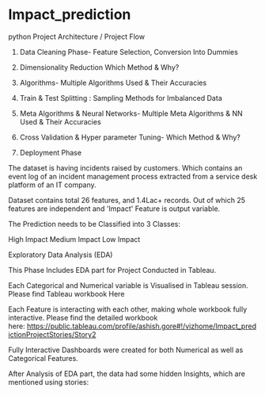 # Impact_prediction
python
Project Architecture / Project Flow

1. Data Cleaning Phase- Feature Selection, Conversion Into Dummies

2. Dimensionality Reduction Which Method & Why?

3. Algorithms- Multiple Algorithms Used & Their Accuracies

4. Train & Test Splitting  : Sampling Methods for Imbalanced Data

5. Meta Algorithms & Neural Networks- Multiple Meta Algorithms & NN Used & Their Accuracies

6. Cross Validation & Hyper parameter Tuning- Which Method & Why?

7. Deployment Phase 

The dataset is having incidents raised by customers. Which contains an event log of an incident management process extracted from a service desk platform of an IT company.

Dataset contains total 26 features, and 1.4Lac+ records. Out of which 25 features are independent and 'Impact' Feature is output variable.

The Prediction needs to be Classified into 3 Classes:

High Impact
Medium Impact
Low Impact

Exploratory Data Analysis (EDA)


This Phase Includes EDA part for Project Conducted in Tableau.

Each Categorical and Numerical variable is Visualised in Tableau session. Please find Tableau workbook Here

Each Feature is interacting with each other, making whole workbook fully interactive. Please find the detailed workbook here: https://public.tableau.com/profile/ashish.gore#!/vizhome/Impact_predictionProjectStories/Story2

Fully Interactive Dashboards were created for both Numerical as well as Categorical Features.

After Analysis of EDA part, the data had some hidden Insights, which are mentioned using stories:


